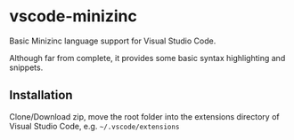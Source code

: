 # vscode-minizinc

Basic Minizinc language support for Visual Studio Code.

Although far from complete, it provides some basic syntax highlighting and snippets.

## Installation

Clone/Download zip, move the root folder into the extensions directory of Visual Studio Code, e.g. `~/.vscode/extensions`
